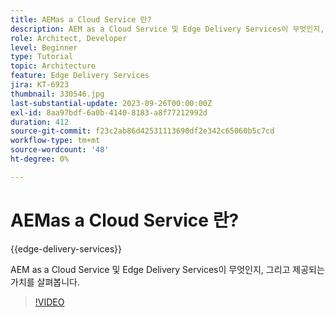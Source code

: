 ```yaml
---
title: AEMas a Cloud Service 란?
description: AEM as a Cloud Service 및 Edge Delivery Services이 무엇인지, 그리고 제공되는 가치를 살펴봅니다.
role: Architect, Developer
level: Beginner
type: Tutorial
topic: Architecture
feature: Edge Delivery Services
jira: KT-6923
thumbnail: 330546.jpg
last-substantial-update: 2023-09-26T00:00:00Z
exl-id: 8aa97bdf-6a0b-4140-8183-a8f77212992d
duration: 412
source-git-commit: f23c2ab86d42531113690df2e342c65060b5c7cd
workflow-type: tm+mt
source-wordcount: '48'
ht-degree: 0%

---
```


# AEMas a Cloud Service 란?

{{edge-delivery-services}}

AEM as a Cloud Service 및 Edge Delivery Services이 무엇인지, 그리고 제공되는 가치를 살펴봅니다.

>[!VIDEO](https://video.tv.adobe.com/v/330546?quality=12&learn=on)
